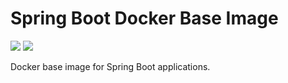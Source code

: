 # Spring Boot Docker Base Image

[![](https://img.shields.io/docker/stars/etiennek/spring-boot.svg)](https://hub.docker.com/r/etiennek/spring-boot/ 'Docker hub')
[![](https://img.shields.io/docker/pulls/etiennek/spring-boot.svg)](https://hub.docker.com/r/etiennek/spring-boot/ 'Docker hub')

Docker base image for Spring Boot applications.

